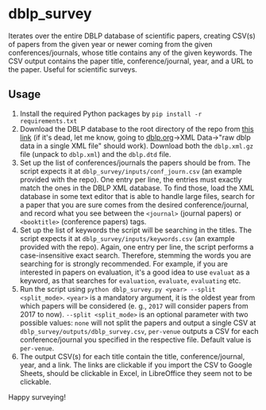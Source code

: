 # dblp_survey
Iterates over the entire DBLP database of scientific papers, creating CSV(s) of papers from the given year or newer coming from the given conferences/journals, whose title contains any of the given keywords. The CSV output contains the paper title, conference/journal, year, and a URL to the paper. Useful for scientific surveys.

## Usage
1. Install the required Python packages by `pip install -r requirements.txt`
2. Download the DBLP database to the root directory of the repo from [this link](https://dblp.org/xml/) (if it's dead, let me know, going to [dblp.org](https://dblp.org/)->XML Data->"raw dblp data in a single XML file" should work). Download both the `dblp.xml.gz` file (unpack to `dblp.xml`) and the `dblp.dtd` file.
3. Set up the list of conferences/journals the papers should be from. The script expects it at `dblp_survey/inputs/conf_journ.csv` (an example provided with the repo). One entry per line, the entries must exactly match the ones in the DBLP XML database. To find those, load the XML database in some text editor that is able to handle large files, search for a paper that you are sure comes from the desired conference/journal, and record what you see between the `<journal>` (journal papers) or `<booktitle>` (conference papers) tags.
4. Set up the list of keywords the script will be searching in the titles. The script expects it at `dblp_survey/inputs/keywords.csv` (an example provided with the repo). Again, one entry per line, the script performs a case-insensitive exact search. Therefore, stemming the words you are searching for is strongly recommended. For example, if you are interested in papers on evaluation, it's a good idea to use `evaluat` as a keyword, as that searches for `evaluation`, `evaluate`, `evaluating` etc.
5. Run the script using `python dblp_survey.py <year> --split <split_mode>`. `<year>` is a mandatory argument, it is the oldest year from which papers will be considered (e. g., `2017` will consider papers from 2017 to now). `--split <split_mode>` is an optional parameter with two possible values: `none` will not split the papers and output a single CSV at `dblp_survey/outputs/dblp_survey.csv`, `per-venue` outputs a CSV for each conference/journal you specified in the respective file. Default value is `per-venue`.
6. The output CSV(s) for each title contain the title, conference/journal, year, and a link. The links are clickable if you import the CSV to Google Sheets, should be clickable in Excel, in LibreOffice they seem not to be clickable.

Happy surveying!
